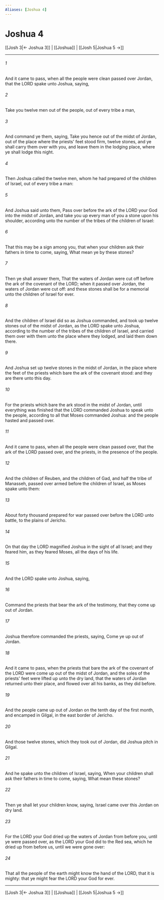 ```yaml
---
Aliases: [Joshua 4]
---
```

# Joshua 4

[[Josh 3|← Joshua 3]] | [[Joshua]] | [[Josh 5|Joshua 5 →]]
***



###### 1 
And it came to pass, when all the people were clean passed over Jordan, that the LORD spake unto Joshua, saying, 

###### 2 
Take you twelve men out of the people, out of every tribe a man, 

###### 3 
And command ye them, saying, Take you hence out of the midst of Jordan, out of the place where the priests' feet stood firm, twelve stones, and ye shall carry them over with you, and leave them in the lodging place, where ye shall lodge this night. 

###### 4 
Then Joshua called the twelve men, whom he had prepared of the children of Israel, out of every tribe a man: 

###### 5 
And Joshua said unto them, Pass over before the ark of the LORD your God into the midst of Jordan, and take you up every man of you a stone upon his shoulder, according unto the number of the tribes of the children of Israel: 

###### 6 
That this may be a sign among you, that when your children ask their fathers in time to come, saying, What mean ye by these stones? 

###### 7 
Then ye shall answer them, That the waters of Jordan were cut off before the ark of the covenant of the LORD; when it passed over Jordan, the waters of Jordan were cut off: and these stones shall be for a memorial unto the children of Israel for ever. 

###### 8 
And the children of Israel did so as Joshua commanded, and took up twelve stones out of the midst of Jordan, as the LORD spake unto Joshua, according to the number of the tribes of the children of Israel, and carried them over with them unto the place where they lodged, and laid them down there. 

###### 9 
And Joshua set up twelve stones in the midst of Jordan, in the place where the feet of the priests which bare the ark of the covenant stood: and they are there unto this day. 

###### 10 
For the priests which bare the ark stood in the midst of Jordan, until everything was finished that the LORD commanded Joshua to speak unto the people, according to all that Moses commanded Joshua: and the people hasted and passed over. 

###### 11 
And it came to pass, when all the people were clean passed over, that the ark of the LORD passed over, and the priests, in the presence of the people. 

###### 12 
And the children of Reuben, and the children of Gad, and half the tribe of Manasseh, passed over armed before the children of Israel, as Moses spake unto them: 

###### 13 
About forty thousand prepared for war passed over before the LORD unto battle, to the plains of Jericho. 

###### 14 
On that day the LORD magnified Joshua in the sight of all Israel; and they feared him, as they feared Moses, all the days of his life. 

###### 15 
And the LORD spake unto Joshua, saying, 

###### 16 
Command the priests that bear the ark of the testimony, that they come up out of Jordan. 

###### 17 
Joshua therefore commanded the priests, saying, Come ye up out of Jordan. 

###### 18 
And it came to pass, when the priests that bare the ark of the covenant of the LORD were come up out of the midst of Jordan, and the soles of the priests' feet were lifted up unto the dry land, that the waters of Jordan returned unto their place, and flowed over all his banks, as they did before. 

###### 19 
And the people came up out of Jordan on the tenth day of the first month, and encamped in Gilgal, in the east border of Jericho. 

###### 20 
And those twelve stones, which they took out of Jordan, did Joshua pitch in Gilgal. 

###### 21 
And he spake unto the children of Israel, saying, When your children shall ask their fathers in time to come, saying, What mean these stones? 

###### 22 
Then ye shall let your children know, saying, Israel came over this Jordan on dry land. 

###### 23 
For the LORD your God dried up the waters of Jordan from before you, until ye were passed over, as the LORD your God did to the Red sea, which he dried up from before us, until we were gone over: 

###### 24 
That all the people of the earth might know the hand of the LORD, that it is mighty: that ye might fear the LORD your God for ever.

***
[[Josh 3|← Joshua 3]] | [[Joshua]] | [[Josh 5|Joshua 5 →]]
